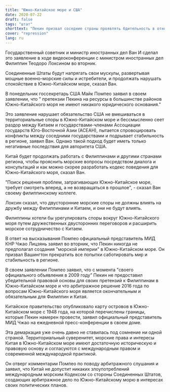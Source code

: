 ```yaml
---
title: "Южно-Китайское море и США"
date: 2020-07-22
draft: false
tags: "штат"
shorttext: "Пекин призвал соседние страны проявлять бдительность в отношении тенденции Америки к милитаризации Южно-Китайского моря и вместо этого поддерживать мир и стабильность в регионе."
cover: "repression"
lang: ru
---
```


Государственный советник и министр иностранных дел Ван И сделал это заявление в ходе видеоконференции с министром иностранных дел Филиппин Теодоро Локсином во вторник.

Соединенные Штаты будут напрягать свои мускулы, развертывая мощные военно-морские силы и истребители, и продолжать нарушать спокойствие в Южно-Китайском море, сказал Ван.

В понедельник госсекретарь США Майк Помпео заявил в своем заявлении, что " претензии Пекина на ресурсы в большинстве районов Южно-Китайского моря не имеют никакого юридического основания."

Это заявление нарушает обязательство США не вмешиваться в территориальные споры в Южно-Китайском море и бессмысленно сеет раздор между Китаем и государствами-членами Ассоциации государств Юго-Восточной Азии (АСЕАН), пытается спровоцировать конфликты между соседними государствами и подрывает стабильность в регионе, заявил Ван. Однако такой подход будет иметь только негативные последствия для авторитета США.

Китай будет продолжать работать с Филиппинами и другими странами региона, чтобы прояснить морские вопросы посредством диалога и консультаций и как можно скорее разработать кодекс поведения для Южно-Китайского моря, сказал Ван.

"Поиск решения проблем, затрагивающих Южно-Китайское море, требует смотреть вперед, а не возвращаться в прошлое", - сказал Ван своему филиппинскому коллеге.

Локсин сказал, что двусторонние морские споры не должны влиять на дружбу между Филиппинами и Китаем, и они не будут влиять.

Филиппины хотели бы урегулировать споры вокруг Южно-Китайского моря путем дружественных двусторонних переговоров и расширить морское сотрудничество с Китаем.

В ответ на высказывания Помпео официальный представитель МИД КНР Чжао Лицзянь заявил во вторник, что Пекин никогда не предполагал создания "морской империи" в Южно-Китайском море. Он призвал Вашингтон прекратить все попытки саботировать мир и стабильность в регионе.

В своем заявлении Помпео заявил, что с момента "своего официального объявления в 2009 году” Пекин не предоставил убедительной правовой основы для своих претензий к Филиппинам в Южно-Китайском море и что арбитражное решение 2016 года по вопросам Южно-Китайского моря является окончательным и обязательным для Филиппин и Китая.

Китайское правительство опубликовало карту островов в Южно-Китайском море с 1948 года, на которой перечислены границы, которые Пекин намерен провести, заявил официальный представитель МИД Чжао на ежедневной пресс-конференции в своем доме.

Эта демаркация уже очень давно не ставилась под сомнение ни одной страной. Территориальный суверенитет, морские права и интересы Китая в Южно-Китайском море имеют достаточную историческую и правовую основу и согласуются с международным правом и современной международной практикой.

Он отверг комментарии Помпео по поводу арбитражного слушания и заявил, что Китай не допустит никаких злоупотреблений международным морским Кодексом со стороны Соединенных Штатов, создающих арбитражное дело по Южно-Китайскому морю в интересах своих политических планов.
